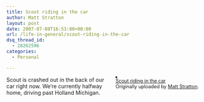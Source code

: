 ```yaml
---
title: Scout riding in the car
author: Matt Stratton
layout: post
date: 2007-07-08T16:53:00+00:00
url: /life-in-general/scout-riding-in-the-car
dsq_thread_id:
  - 28262596
categories:
  - Personal

---
```

<div style="float:right;margin-left:10px;margin-bottom:10px;">
  <a href="https://www.flickr.com/photos/mugsy/756943302/" title="photo sharing"><img src="https://farm2.static.flickr.com/1430/756943302_09024e8fa5_m.jpg" alt="" style="border:solid 2px #000000;" /></a> <br /> <span style="font-size:.9em;margin-top:0;"> <a href="https://www.flickr.com/photos/mugsy/756943302/">Scout riding in the car</a> <br /> Originally uploaded by <a href="https://www.flickr.com/people/mugsy/">Matt Stratton</a>. </span>
</div>

Scout is crashed out in the back of our car right now. We&#8217;re currently halfway home, driving past Holland Michigan.